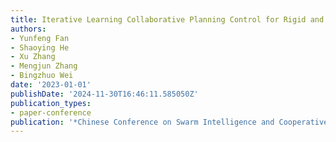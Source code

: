 ```yaml
---
title: Iterative Learning Collaborative Planning Control for Rigid and Soft Robot
authors:
- Yunfeng Fan
- Shaoying He
- Xu Zhang
- Mengjun Zhang
- Bingzhuo Wei
date: '2023-01-01'
publishDate: '2024-11-30T16:46:11.585050Z'
publication_types:
- paper-conference
publication: '*Chinese Conference on Swarm Intelligence and Cooperative Control*'
---
```


